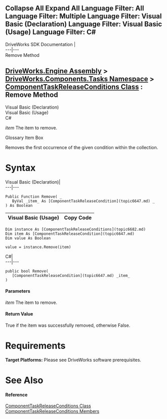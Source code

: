        

 Collapse All Expand All  Language Filter: All  Language Filter: Multiple  Language Filter: Visual Basic (Declaration) Language Filter: Visual Basic (Usage) Language Filter: C#  
---  
DriveWorks SDK Documentation  |   
---|---  
Remove Method   
  
[DriveWorks.Engine Assembly](topic2156.md) > [DriveWorks.Components.Tasks Namespace](topic6391.md) > [ComponentTaskReleaseConditions Class](topic6682.md) : Remove Method  
---  
  
Visual Basic (Declaration)    
Visual Basic (Usage)    
C# 

_item_
    The item to remove.

Glossary Item Box

Removes the first occurrence of the given condition within the collection. 

# Syntax

Visual Basic (Declaration)|   
---|---  
      
    
    Public Function Remove( _
       ByVal _item_ As [ComponentTaskReleaseCondition](topic6647.md) _
    ) As Boolean  
  
Visual Basic (Usage)| Copy Code  
---|---  
      
    
    Dim instance As [ComponentTaskReleaseConditions](topic6682.md)
    Dim item As [ComponentTaskReleaseCondition](topic6647.md)
    Dim value As Boolean
     
    value = instance.Remove(item)  
  
C#|   
---|---  
      
    
    public bool Remove( 
       [ComponentTaskReleaseCondition](topic6647.md) _item_
    )  
  
#### Parameters

 _item_
    The item to remove.

#### Return Value

True if the item was successfully removed, otherwise False.

# Requirements

**Target Platforms:** Please see DriveWorks software prerequisites.

# See Also

#### Reference

[ComponentTaskReleaseConditions Class](topic6682.md)   
[ComponentTaskReleaseConditions Members](topic6683.md)


